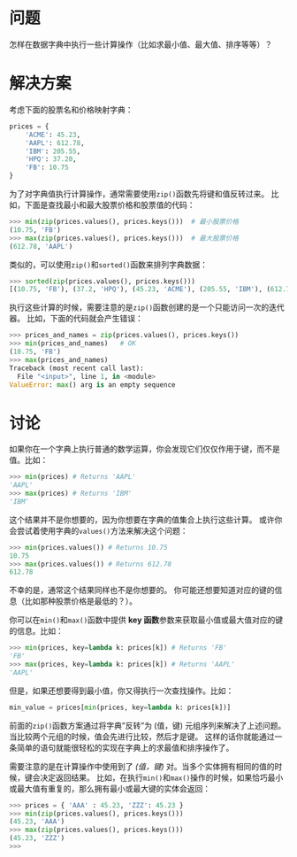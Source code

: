 # 问题
怎样在数据字典中执行一些计算操作（比如求最小值、最大值、排序等等）？

# 解决方案
考虑下面的股票名和价格映射字典：
```python
prices = {
    'ACME': 45.23,
    'AAPL': 612.78,
    'IBM': 205.55,
    'HPQ': 37.20,
    'FB': 10.75
}
```

为了对字典值执行计算操作，通常需要使用` zip() `函数先将键和值反转过来。 比如，下面是查找最小和最大股票价格和股票值的代码：
```python
>>> min(zip(prices.values(), prices.keys()))  # 最小股票价格
(10.75, 'FB')
>>> max(zip(prices.values(), prices.keys()))  # 最大股票价格
(612.78, 'AAPL')
```
类似的，可以使用` zip() `和` sorted() `函数来排列字典数据：
```python
>>> sorted(zip(prices.values(), prices.keys()))
[(10.75, 'FB'), (37.2, 'HPQ'), (45.23, 'ACME'), (205.55, 'IBM'), (612.78, 'AAPL')]

```
执行这些计算的时候，需要注意的是` zip() `函数创建的是一个只能访问一次的迭代器。 比如，下面的代码就会产生错误：
```python
>>> prices_and_names = zip(prices.values(), prices.keys())
>>> min(prices_and_names)   # OK
(10.75, 'FB')
>>> max(prices_and_names)
Traceback (most recent call last):
  File "<input>", line 1, in <module>
ValueError: max() arg is an empty sequence

```

# 讨论
如果你在一个字典上执行普通的数学运算，你会发现它们仅仅作用于键，而不是值。比如：
```python
>>> min(prices) # Returns 'AAPL'
'AAPL'
>>> max(prices) # Returns 'IBM'
'IBM'
```
这个结果并不是你想要的，因为你想要在字典的值集合上执行这些计算。 或许你会尝试着使用字典的` values() `方法来解决这个问题：
```python
>>> min(prices.values()) # Returns 10.75
10.75
>>> max(prices.values()) # Returns 612.78
612.78
```
不幸的是，通常这个结果同样也不是你想要的。 你可能还想要知道对应的键的信息（比如那种股票价格是最低的？）。

你可以在` min() `和` max() `函数中提供 **key 函数**参数来获取最小值或最大值对应的键的信息。比如：
```python
>>> min(prices, key=lambda k: prices[k]) # Returns 'FB'
'FB'
>>> max(prices, key=lambda k: prices[k]) # Returns 'AAPL'
'AAPL'
```
但是，如果还想要得到最小值，你又得执行一次查找操作。比如：
```python
min_value = prices[min(prices, key=lambda k: prices[k])]
```
前面的` zip() `函数方案通过将字典”反转”为 (值，键) 元组序列来解决了上述问题。 当比较两个元组的时候，值会先进行比较，然后才是键。 这样的话你就能通过一条简单的语句就能很轻松的实现在字典上的求最值和排序操作了。

需要注意的是在计算操作中使用到了 _(值，键)_ 对。当多个实体拥有相同的值的时候，键会决定返回结果。 比如，在执行` min() `和` max() `操作的时候，如果恰巧最小或最大值有重复的，那么拥有最小或最大键的实体会返回：
```python
>>> prices = { 'AAA' : 45.23, 'ZZZ': 45.23 }
>>> min(zip(prices.values(), prices.keys()))
(45.23, 'AAA')
>>> max(zip(prices.values(), prices.keys()))
(45.23, 'ZZZ')
>>>
```
